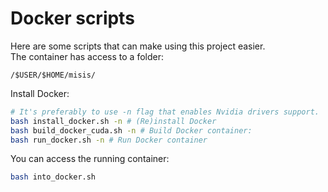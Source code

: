 # Docker scripts
Here are some scripts that can make using this project easier.\
The container has access to a folder:
```
/$USER/$HOME/misis/
```
Install Docker:

```bash 
# It's preferably to use -n flag that enables Nvidia drivers support.
bash install_docker.sh -n # (Re)install Docker
bash build_docker_cuda.sh -n # Build Docker container:
bash run_docker.sh -n # Run Docker container
```

You can access the running container:
```bash
bash into_docker.sh
```
